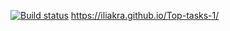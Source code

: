 [![Build status](https://ci.appveyor.com/api/projects/status/jeccbr28vef7cjcy?svg=true)](https://ci.appveyor.com/project/Ilya/top-tasks-1)
https://iliakra.github.io/Top-tasks-1/
